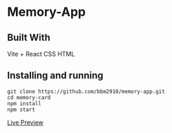 # Memory-App

## Built With
Vite + React
CSS
HTML

## Installing and running
```
git clone https://github.com/bbm2910/memory-app.git
cd memory-card
npm install
npm start
```

[Live Preview](https://reactmemoryapp.netlify.app/)
